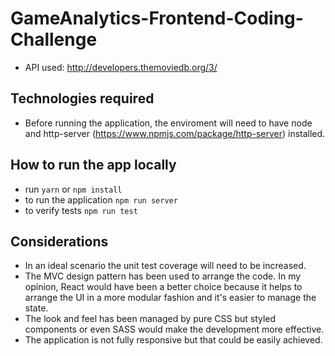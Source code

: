# GameAnalytics-Frontend-Coding-Challenge

- API used: http://developers.themoviedb.org/3/

## Technologies required

- Before running the application, the enviroment will need to have node and http-server (https://www.npmjs.com/package/http-server) installed.

## How to run the app locally

- run `yarn` or `npm install`
- to run the application `npm run server`
- to verify tests `npm run test`

## Considerations

-	In an ideal scenario the unit test coverage will need to be increased.
-	The MVC design pattern has been used to arrange the code. In my opinion, React would have been a better choice because it helps to arrange the UI in a more modular fashion and it's easier to manage the state.
-	The look and feel has been managed by pure CSS but styled components or even SASS would make the development more effective.
- The application is not fully responsive but that could be easily achieved.



